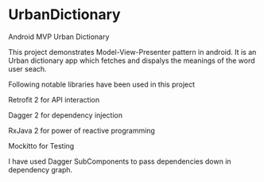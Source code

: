# UrbanDictionary

Android MVP Urban Dictionary

This project demonstrates Model-View-Presenter pattern in android. It is an Urban dictionary app which fetches and dispalys the  meanings of the  word user seach.

Following notable libraries have been used in this project

  Retrofit 2 for API interaction

  Dagger 2 for dependency injection

  RxJava 2 for power of reactive programming
  
  Mockitto for Testing

I have used Dagger SubComponents to pass dependencies down in dependency graph.



